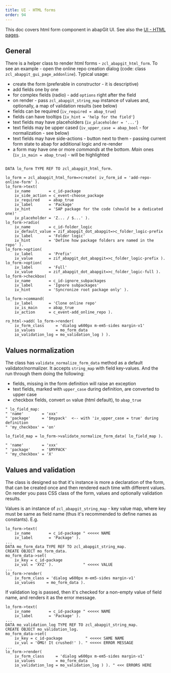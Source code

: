 ```yaml
---
title: UI - HTML forms
order: 94
---
```


This doc covers html form component in abapGit UI. See also the [UI - HTML pages](./developing-ui.html).

## General

There is a helper class to render html forms - `zcl_abapgit_html_form`. To see an example - open the online repo creation dialog (code: class `zcl_abapgit_gui_page_addonline`). Typical usage:
- create the form (preferable in constructor - it is descriptive)
- add fields one by one
- for complex fields (radio) - add `options` right after the field
- on render - pass `zcl_abapgit_string_map` instance of values and, optionally, a map of validation results (see below)
- fields can be required (`iv_required = abap_true`)
- fields can have tooltips (`iv_hint = 'help for the field'`)
- text fields may have placeholders (`iv_placeholder = '...'`)
- text fields may be upper cased (`iv_upper_case = abap_bool` - for normalization - see below)
- text fields may have side-actions - button next to them - passing current form state to abap for additional logic and re-render
- a form may have one or more *commands* at the bottom. *Main* ones (`iv_is_main = abap_true`) - will be highlighted

```abap

DATA lo_form TYPE REF TO zcl_abapgit_html_form.

lo_form = zcl_abapgit_html_form=>create( iv_form_id = 'add-repo-online-form' ).
lo_form->text(
    iv_name        = c_id-package
    iv_side_action = c_event-choose_package
    iv_required    = abap_true
    iv_label       = 'Package'
    iv_hint        = 'SAP package for the code (should be a dedicated one)'
    iv_placeholder = 'Z... / $...' ).
lo_form->radio(
    iv_name        = c_id-folder_logic
    iv_default_value = zif_abapgit_dot_abapgit=>c_folder_logic-prefix
    iv_label       = 'Folder logic'
    iv_hint        = 'Define how package folders are named in the repo' ).
lo_form->option(
    iv_label       = 'Prefix'
    iv_value       = zif_abapgit_dot_abapgit=>c_folder_logic-prefix ).
lo_form->option(
    iv_label       = 'Full'
    iv_value       = zif_abapgit_dot_abapgit=>c_folder_logic-full ).
lo_form->checkbox(
    iv_name        = c_id-ignore_subpackages
    iv_label       = 'Ignore subpackages'
    iv_hint        = 'Syncronize root package only' ).

lo_form->command(
    iv_label       = 'Clone online repo'
    iv_is_main     = abap_true
    iv_action      = c_event-add_online_repo ).

ro_html->add( lo_form->render(
    iv_form_class     = 'dialog w600px m-em5-sides margin-v1'
    io_values         = mo_form_data
    io_validation_log = mo_validation_log ) ).

```

## Values normalization

The class has `validate_normalize_form_data` method as a default validator/normalizer. It accepts `string_map` with field key-values. And the run through them doing the following:
- fields, missing in the form definition will raise an exception
- text fields, marked with `upper_case` during definition, are converted to upper case
- checkbox fields, convert `on` value (html default), to `abap_true`

```abap
" lo_field_map:
" 'name'        = 'xxx'
" 'package'     = '$mypack'  <-- with 'iv_upper_case = true' during definition
" 'my_checkbox' = 'on'

lo_field_map = lo_form->validate_normalize_form_data( lo_field_map ).

" 'name'        = 'xxx'
" 'package'     = '$MYPACK'
" 'my_checkbox' = 'X'
```

## Values and validation

The class is designed so that it's instance is more a declaration of the form, that can be created once and then rendered each time with different values. On render you pass CSS class of the form, values and optionally validation results.

Values is an instance of `zcl_abapgit_string_map` - key value map, where key must be same as field name (thus it's recommended to define names as constants). E.g.

```abap
lo_form->text(
    iv_name        = c_id-package " <<<<< NAME
    iv_label       = 'Package' ).
...
DATA mo_form_data TYPE REF TO zcl_abapgit_string_map.
CREATE OBJECT mo_form_data.
mo_form_data->set(
    iv_key = c_id-package
    iv_val = 'XYZ' ).             " <<<<< VALUE
...
lo_form->render(
    iv_form_class = 'dialog w600px m-em5-sides margin-v1'
    io_values     = mo_form_data ).
```

If validation log is passed, then it's checked for a non-empty value of field name, and renders it as the error message.

```abap
lo_form->text(
    iv_name        = c_id-package " <<<<< NAME
    iv_label       = 'Package' ).
...
DATA mo_validation_log TYPE REF TO zcl_abapgit_string_map.
CREATE OBJECT mo_validation_log.
mo_form_data->set(
    iv_key = c_id-package          " <<<<< SAME NAME
    iv_val = 'OMG! It crushed!' ). " <<<<< ERROR MESSAGE
...
lo_form->render(
    iv_form_class     = 'dialog w600px m-em5-sides margin-v1'
    io_values         = mo_form_data
    io_validation_log = mo_validation_log ) ). " <<< ERRORS HERE
```
